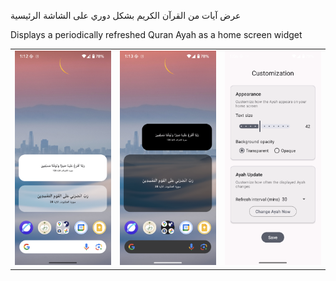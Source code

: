 عرض آيات من القرآن الكريم بشكل دوري على الشاشة الرئيسية

Displays a periodically refreshed Quran Ayah as a home screen widget

<table border="0">
    <tr border="0">
        <td border="0"><img src="app/src/main/res/screenshots/Screenshot2.png" alt="Screenshot2" width="300" /></td>
        <td><img src="app/src/main/res/screenshots/Screenshot3.png" alt="Screenshot3" width="300" /></td>
        <td><img src="app/src/main/res/screenshots/Screenshot4.png" alt="Screenshot4" width="300" /></td>
    </tr>
</table>
